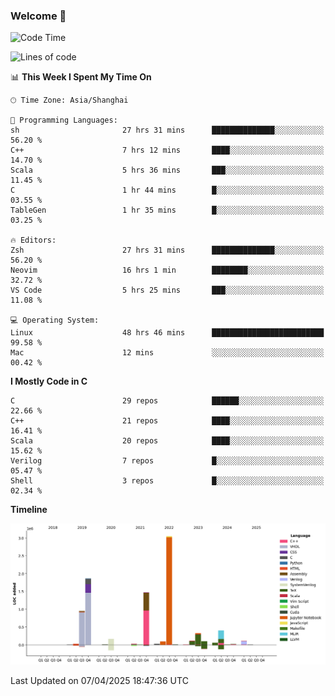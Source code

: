 ### Welcome 👋

<!--START_SECTION:waka-->
![Code Time](http://img.shields.io/badge/Code%20Time-1%2C936%20hrs%2033%20mins-blue)

![Lines of code](https://img.shields.io/badge/From%20Hello%20World%20I%27ve%20Written-8.9%20million%20lines%20of%20code-blue)

📊 **This Week I Spent My Time On** 

```text
🕑︎ Time Zone: Asia/Shanghai

💬 Programming Languages: 
sh                       27 hrs 31 mins      ██████████████░░░░░░░░░░░   56.20 % 
C++                      7 hrs 12 mins       ████░░░░░░░░░░░░░░░░░░░░░   14.70 % 
Scala                    5 hrs 36 mins       ███░░░░░░░░░░░░░░░░░░░░░░   11.45 % 
C                        1 hr 44 mins        █░░░░░░░░░░░░░░░░░░░░░░░░   03.55 % 
TableGen                 1 hr 35 mins        █░░░░░░░░░░░░░░░░░░░░░░░░   03.25 % 

🔥 Editors: 
Zsh                      27 hrs 31 mins      ██████████████░░░░░░░░░░░   56.20 % 
Neovim                   16 hrs 1 min        ████████░░░░░░░░░░░░░░░░░   32.72 % 
VS Code                  5 hrs 25 mins       ███░░░░░░░░░░░░░░░░░░░░░░   11.08 % 

💻 Operating System: 
Linux                    48 hrs 46 mins      █████████████████████████   99.58 % 
Mac                      12 mins             ░░░░░░░░░░░░░░░░░░░░░░░░░   00.42 % 
```

**I Mostly Code in C** 

```text
C                        29 repos            ██████░░░░░░░░░░░░░░░░░░░   22.66 % 
C++                      21 repos            ████░░░░░░░░░░░░░░░░░░░░░   16.41 % 
Scala                    20 repos            ████░░░░░░░░░░░░░░░░░░░░░   15.62 % 
Verilog                  7 repos             █░░░░░░░░░░░░░░░░░░░░░░░░   05.47 % 
Shell                    3 repos             █░░░░░░░░░░░░░░░░░░░░░░░░   02.34 % 
```



**Timeline**

![Lines of Code chart](https://raw.githubusercontent.com/Bohan-hu/Bohan-hu/master/assets/bar_graph.png)


 Last Updated on 07/04/2025 18:47:36 UTC
<!--END_SECTION:waka-->



